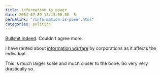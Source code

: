 ```yaml
---
title: information is power
date: 2004-07-09 12:13:00.00 -8
permalink: "/information-is-power.html"
categories: politics
---
```

[Bullshit indeed](http://electricfork.com/blog/anchor.rb?is=bullshit). Couldn't agree more.

I have ranted about [information warfare](/000520.php) by corporations as it affects the individual.

This is much larger scale and much closer to the bone. So very very drastically so.

